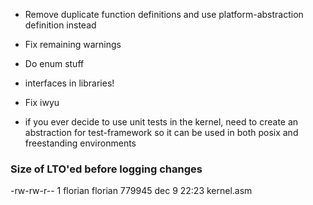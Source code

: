 - Remove duplicate function definitions and use platform-abstraction definition instead
- Fix remaining warnings
- Do enum stuff
- interfaces in libraries!
- Fix iwyu

- if you ever decide to use unit tests in the kernel, need to create an abstraction for test-framework so it can be used in both posix and freestanding environments

### Size of LTO'ed before logging changes

-rw-rw-r-- 1 florian florian 779945 dec 9 22:23 kernel.asm

